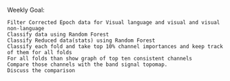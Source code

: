 Weekly Goal:


	Filter Corrected Epoch data for Visual language and visual and visual non-language
	Classify data using Random Forest
	Classify Reduced data(stats) using Random Forest
	Classify each fold and take top 10% channel importances and keep track of them for all folds
	For all folds than show graph of top ten consistent channels
	Compare those channels with the band signal topomap. 
	Discuss the comparison 
